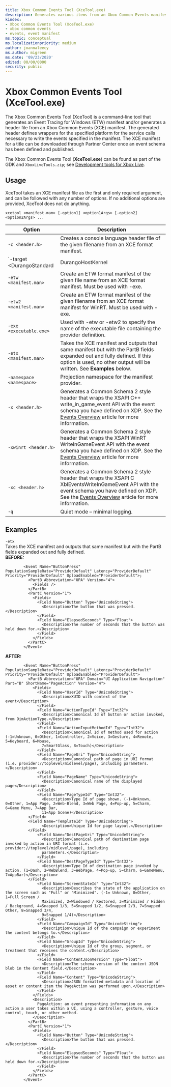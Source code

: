 ```yaml
---
title: Xbox Common Events Tool (XceTool.exe)
description: Generates various items from an Xbox Common Events manifest.
kindex:
- Xbox Common Events Tool (XceTool.exe)
- xbox common events
- events, event manifest
ms.topic: conceptual
ms.localizationpriority: medium
author: joannaleecy
ms.author: migreen
ms.date: '09/23/2020'
edited: 00/00/0000
security: public
---
```


# Xbox Common Events Tool (XceTool.exe)

The Xbox Common Events Tool (XceTool) is a command-line tool that generates an Event Tracing for Windows (ETW) manifest 
and/or generates a header file from an Xbox Common Events (XCE) manifest. The generated header 
defines wrappers for the specified platform for the service calls necessary to write the events 
specified in the manifest. The XCE manifest for a title can be downloaded through Partner 
Center once an event schema has been defined and published.

The Xbox Common Events Tool (**XceTool.exe**) can be found as part of the GDK and `XboxLiveTools.zip`; see [Development tools for Xbox Live](live-tools.md).

## Usage

XceTool takes an XCE manifest file as the first and only required argument, and can be followed 
with any number of options. If no additional options are provided, XceTool does not do anything.

`xcetool <manifest.man> [-option1] <option1Args> [-option2] <option2Args> ...`

| Option | Description |
| ------ | ----------- |
| `-c <header.h>` | Creates a console language header file of the given filename from an XCE format manifest. |
| `-target <DurangoStandard|DurangoHostKernel|DurangoHostUser>` | Used with -c to specify the target operating environment of the generated code. |
| `-etw <manifest.man>` | Create an ETW format manifest of the given file name from an XCE format manifest. Must be used with -exe. |
| `-etw2 <manifest.man>` | Create an ETW format manifest of the given filename from an XCE format manifest for WinRT. Must be used with -exe. |
| `-exe <executable.exe>` | Used with -etw or -etw2 to specify the name of the executable file containing the provider definition. |
| `-etx <manifest.man>` | Takes the XCE manifest and outputs that same manifest but with the PartB fields expanded out and fully defined. If this option is used, no other output will be written. See **Examples** below. |
| `-namespace <namespace>` | Projection namespace for the manifest provider. |
| `-x <header.h>` | Generates a Common Schema 2 style header that wraps the XSAPI C++ write_in_game_event API with the event schema you have defined on XDP. See the [Events Overview](../../features/player-data/stats-leaderboards/event-based/events/live-game-events.md) article for more information. |
| `-xwinrt <header.h>` | Generates a Common Schema 2 style header that wraps the XSAPI WinRT WriteInGameEvent API with the event schema you have defined on XDP. See the [Events Overview](../../features/player-data/stats-leaderboards/event-based/events/live-game-events.md) article for more information. |
| `-xc <header.h>` | Generates a Common Schema 2 style header that wraps the XSAPI C XblEventsWriteInGameEvent API with the event schema you have defined on XDP. See the [Events Overview](../../features/player-data/stats-leaderboards/event-based/events/live-game-events.md) article for more information. |
| `-q` | Quiet mode – minimal logging. |

## Examples

`-etx`  
Takes the XCE manifest and outputs that same manifest but with the PartB fields expanded out and fully defined.  
**BEFORE:**  
```
		<Event Name="ButtonPress" PopulationSampleRate="ProviderDefault" Latency="ProviderDefault" Priority="ProviderDefault" UploadEnabled="ProviderDefault">;
          <PartB Abbreviation="UPA" Version="4">
            <Fields />
          </PartB>
          <PartC Version="1">
            <Fields>
              <Field Name="Button" Type="UnicodeString">
                <Description>The button that was pressed.</Description>
              </Field>
              <Field Name="ElapsedSeconds" Type="Float">
                <Description>The number of seconds that the button was held down for.</Description>
              </Field>
            </Fields>
          </PartC>
        </Event>
```
**AFTER:**  
```
		<Event Name="ButtonPress" PopulationSampleRate="ProviderDefault" Latency="ProviderDefault" Priority="ProviderDefault" UploadEnabled="ProviderDefault">
          <PartB Abbreviation="UPA" Domain="UI Application Navigation" Part="B" ShortName="PageAction" Version="4">
            <Fields>
              <Field Name="UserId" Type="UnicodeString">
                <Description>XUID with context of the event</Description>
              </Field>
              <Field Name="ActionTypeId" Type="Int32">
                <Description>Canonical Id of button or action invoked, from DimActionType.</Description>
              </Field>
              <Field Name="ActionInputMethodId" Type="Int32">
                <Description>Canonical Id of method used for action (-1=Unknown, 0=Other, 1=Controller, 2=Voice, 3=Gesture, 4=Remote, 5=Keyboard, 6=Mouse,
                7=SmartGlass, 8=Touch)</Description>
              </Field>
              <Field Name="PageUri" Type="UnicodeString">
                <Description>Canonical path of page in URI format (i.e. provider://toplevel/midlevel/page), including parameters.</Description>
              </Field>
              <Field Name="PageName" Type="UnicodeString">
                <Description>Canonical name of the displayed page</Description>
              </Field>
              <Field Name="PageTypeId" Type="Int32">
                <Description>Type Id of page shown. (-1=Unknown, 0=Other, 1=App Page, 2=Web-Blend, 3=Web Page, 4=Pop-up, 5=Charm, 6=Game Menu, 7=App Bar,
                11=App Scene)</Description>
          </Field>
          <Field Name="TemplateId" Type="UnicodeString">
                <Description>Unique Id for page layout.</Description>
          </Field>
              <Field Name="DestPageUri" Type="UnicodeString">
                <Description>Canonical path of destination page invoked by action in URI format (i.e. provider://toplevel/midlevel/page), including
                parameters.</Description>
              </Field>
              <Field Name="DestPageTypeId" Type="Int32">
                <Description>Type Id of destination page invoked by action. (1=Dash, 2=WebBlend, 3=WebPage, 4=Pop-up, 5=Charm, 6=GameMenu, 7=AppBar)</Description>
          </Field>
              <Field Name="ScreenStateId" Type="Int32">
                <Description>Describes the state of the application on the screen such as "Full" or "Minimized". (-1= Unknown, 0=Other, 1=Full Screen /
                Maximized, 2=Windowed / Restored, 3=Minimized / Hidden / Background, 4=Snapped 1/3, 5=Snapped 1/2, 6=Snapped 2/3, 7=Snapped Other, 8=Snapped 3/4,
                9=Snapped 1/4)</Description>
              </Field>
              <Field Name="CampaignId" Type="UnicodeString">
                <Description>Unique Id of the campaign or experiment the content belongs to.</Description>
              </Field>
              <Field Name="GroupId" Type="UnicodeString">
                <Description>Unique Id of the group, segment, or treatment that receives the content.</Description>
              </Field>
              <Field Name="ContentJsonVersion" Type="Float">
                <Description>The schema version of the content JSON blob in the Content field.</Description>
              </Field>
              <Field Name="Content" Type="UnicodeString">
                <Description>JSON formatted metadata and location of asset or content item the PageAction was performed upon.</Description>
              </Field>
            </Fields>
            <Description>
              PageAction: an event presenting information on any action a user takes within a UI, using a controller, gesture, voice control, touch, or other method.
            </Description>
          </PartB>
          <PartC Version="1">
            <Fields>
              <Field Name="Button" Type="UnicodeString">
                <Description>The button that was pressed.</Description>
              </Field>
              <Field Name="ElapsedSeconds" Type="Float">
                <Description>The number of seconds that the button was held down for.</Description>
              </Field>
            </Fields>
          </PartC>
        </Event>
```